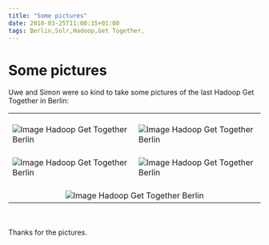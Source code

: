 ```yaml
---
title: "Some pictures"
date: 2010-03-25T11:00:15+01:00
tags: Berlin,Solr,Hadoop,Get Together,
---
```


# Some pictures


Uwe and Simon were so kind to take some pictures of the last Hadoop Get Together in Berlin:<br><table><tr><td><br><img 
src="http://isabel-drost.de/Bilder/wordpress/hadoop_march_1.JPG" alt="Image Hadoop Get Together Berlin" 
/></td><td><br><img src="http://isabel-drost.de/Bilder/wordpress/hadoop_march_2.JPG" alt="Image Hadoop Get Together 
Berlin" /></td></tr><tr><td><br><img src="http://isabel-drost.de/Bilder/wordpress/hadoop_march_3.JPG" alt="Image Hadoop 
Get Together Berlin" /></td><td><br><img src="http://isabel-drost.de/Bilder/wordpress/hadoop_march_4.JPG" alt="Image 
Hadoop Get Together Berlin" /></td></tr><tr><td colspan="2" align="center"><br><img 
src="http://isabel-drost.de/Bilder/wordpress/hadoop_march_5.JPG" alt="Image Hadoop Get Together Berlin" 
/><br></td></tr></table><br><br>Thanks for the pictures.
